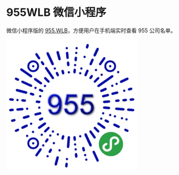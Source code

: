 # 955WLB 微信小程序

微信小程序版的 [955.WLB](https://github.com/formulahendry/955.WLB)，方便用户在手机端实时查看 955 公司名单。

![qr](./images/weapp-qr.jpg)